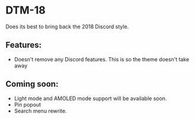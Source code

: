 # DTM-18
Does its best to bring back the 2018 Discord style.

## Features:
- Doesn't remove any Discord features. This is so the theme doesn't take away 

## Coming soon:
- Light mode and AMOLED mode support will be available soon.
- Pin popout
- Search menu rewrite.
